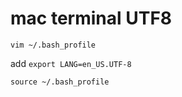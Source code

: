 # mac terminal UTF8

```shell
vim ~/.bash_profile
```

add `export LANG=en_US.UTF-8`


```shell
source ~/.bash_profile
```
